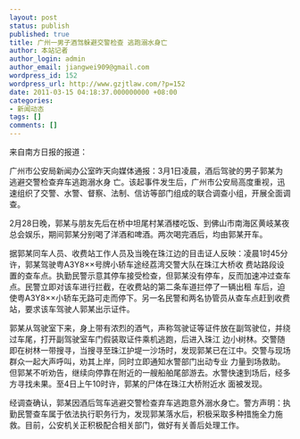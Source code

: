 ```yaml
---
layout: post
status: publish
published: true
title: 广州一男子酒驾躲避交警检查 逃跑溺水身亡
author: 本站记者
author_login: admin
author_email: jiangwei909@gmail.com
wordpress_id: 152
wordpress_url: http://www.gzjtlaw.com/?p=152
date: 2011-03-15 04:18:37.000000000 +08:00
categories:
- 新闻动态
tags: []
comments: []
---
```

来自南方日报的报道：

广州市公安局新闻办公室昨天向媒体通报：3月1日凌晨，酒后驾驶的男子郭某为逃避交警检查弃车逃跑溺水身 亡。该起事件发生后，广州市公安局高度重视，迅速组织了交警、水警、督察、法制、信访等部门组成的联合调查小组，开展全面调查。

2月28日晚，郭某与朋友先后在桥中坦尾村某酒楼吃饭、到佛山市南海区黄岐某夜总会娱乐，期间郭某分别喝了洋酒和啤酒。两次喝完酒后，均由郭某开车。

据郭某同车人员、收费站工作人员及当晚在珠江边的目击证人反映：凌晨1时45分许，郭某驾驶粤A3Y8&times;&times;号牌小轿车途经荔湾交警大队在珠江大桥收 费站路段设置的查车点。执勤民警示意其停车接受检查，但郭某没有停车，反而加速冲过查车点。民警立即对该车进行拦截，在收费站的第二条车道拦停了一辆出租 车后，迫使粤A3Y8&times;&times;小轿车无路可走而停下。另一名民警和两名协管员从查车点赶到收费站，要求该车驾驶人郭某出示证件。

郭某从驾驶室下来，身上带有浓烈的酒气，声称驾驶证等证件放在副驾驶位，并绕过车尾，打开副驾驶室车门假装取证件乘机逃跑，后进入珠江 边小树林。交警随即在树林一带搜寻，当搜寻至珠江护堤一沙场时，发现郭某已在江中。交警与现场群众一起大声呼叫，劝其上岸，同时立即通知水警部门出动专业 力量到场救助。但郭某不听劝告，继续向停靠在附近的一艘船舶尾部游去。水警快速到场后，经多方寻找未果。至4日上午10时许，郭某的尸体在珠江大桥附近水 面被发现。

经调查确认，郭某因酒后驾车逃避交警检查弃车逃跑意外溺水身亡。警方声明：执勤民警查车属于依法执行职务行为，发现郭某落水后，积极采取多种措施全力施救。目前，公安机关正积极配合相关部门，做好有关善后处理工作。
